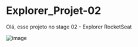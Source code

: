 # Explorer_Projet-02

Olá, esse projeto no stage 02 - Explorer RocketSeat

![image](https://github.com/Paulobritto34/Explorer_Projet-02/assets/98286250/a509146e-d72c-4477-aabc-efee41770842)
